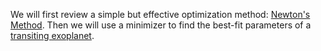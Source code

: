 We will first review a simple but effective optimization method: [Newton's Method](Newton-Method.ipynb). Then we will use a minimizer to find the best-fit parameters of a [transiting exoplanet](Transit.ipynb).